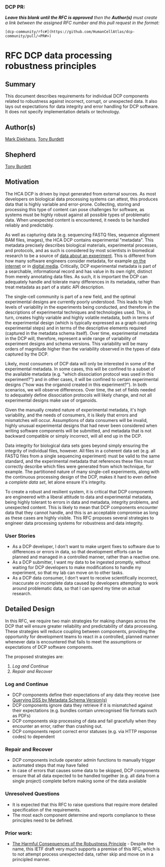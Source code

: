 ### DCP PR:

***Leave this blank until the RFC is approved** then the **Author(s)** must create a link between the assigned RFC number and this pull request in the format:*

`[dcp-community/rfc#](https://github.com/HumanCellAtlas/dcp-community/pull/<PR#>)`

# RFC DCP data processing robustness principles

## Summary

This document describes requirements for individual DCP components related to robustness against incorrect, corrupt, or unexpected data.  It also lays out expectations for data integrity and error handling for DCP software.  It does not specify implementation details or technology.

## Author(s)

[Mark Diekhans](mailto:markd@ucsc.edu),
[Tony Burdett](mailto:tburdett@ebi.ac.uk)

## Shepherd
[Tony Burdett](mailto:tburdett@ebi.ac.uk)

## Motivation

The HCA DCP is driven by input generated from external sources. As most developers on biological data processing systems can attest, this produces data that is highly variable and error-prone. Collecting, storing and processing this type of content can pose challenges for software, as systems must be highly robust against all possible types of problematic data. When unexpected content is encountered, it needs to be handled reliably and predictably.

As well as capturing data (e.g. sequencing FASTQ files, sequence alignment BAM files, images), the HCA DCP contains experimental "metadata". This metadata precisely describes biological materials, experimental processes, and protocols, and as such is considered by most scientists in biomedical research to be a source of [data about an experiment](https://en.wikipedia.org/wiki/Metadata#In_biomedical_research). This is different from how many software engineers consider metadata, for example [on the internet](https://en.wikipedia.org/wiki/Metadata#On_the_Internet) or in [digital media](https://en.wikipedia.org/wiki/Metadata#In_broadcast_industry). Critically, DCP experimental metadata is part of a searchable, informational record and has value in its own right, distinct from merely annotating data files. As such, it is important the DCP can adequately handle and tolerate many differences in its metadata, rather than treat metadata as part of a static API description.

The single-cell community is part of a new field, and the optimal experimental designs are currently poorly understood. This leads to high levels of variability in the experiments being conducted, and therefore in the descriptions of experimental techniques and technologies used. This, in turn, creates highly variable and highly volatile metadata, both in terms of the experimental design (which is typically expressed as a graph capturing experimental steps) and in terms of the descriptive elements required (captured in the metadata schema itself). Over time, experimental metadata in the DCP will, therefore, represent a wide range of variability of experiment designs and schema versions. This variability will be many orders of magnitude higher than the variability observed in the types of data captured by the DCP.

Likely, most consumers of DCP data will only be interested in some of the experimental metadata. In some cases, this will be confined to a subset of the available metadata (e.g. "which dissociation protocol was used in this experiment?") and in other cases, it will be confined to certain experimental designs ("how was the organoid created in this experiment?"). In both scenarios, we will observe differences. Over time, the set of fields needed to adequately define dissociation protocols will likely change, and not all experimental designs make use of organoids.

Given the manually created nature of experimental metadata, it's high variability, and the needs of consumers, it is likely that errors and mismatches will occur. Assumptions of data consumers will be invalid, highly unusual experimental designs that had never been considered when writing software components will be submitted, and metadata that is not backward compatible or simply incorrect, will all end up in the DCP.

Data integrity for biological data sets goes beyond simply ensuring the integrity of individual files, however. All files in a coherent data set (e.g. all FASTQ files from a single sequencing experiment) must be valid to the same standard, and the experimental metadata that references these files must correctly describe which files were generated from which technique, for example. The partitioned nature of many single-cell experiments, along with the continuous processing design of the DCP, makes it hard to even define a *complete data set*, let alone ensure it's integrity.

To create a robust and resilient system, it is critical that DCP components are engineered with a liberal attitude to data and experimental metadata, being highly tolerant to errors in data and metadata, integrity problems, and unexpected content. This is likely to mean that DCP components encounter data that they cannot handle, and this is an acceptable compromise as long as these cases are highly visible. This RFC proposes several strategies to engineer data processing systems for robustness and data integrity.

### User Stories

- As a DCP developer, I don't want to make urgent fixes to software due to differences or errors in data, so that development efforts can be planned and managed in a controlled manner, rather than a reactive one.
- As a DCP submitter, I want my data to be ingested promptly, without waiting for DCP developers to make modifications to handle my experiment, so that my lab can move on to other tasks.
- As a DCP data consumer, I don't want to receive scientifically incorrect, inaccurate or incomplete data caused by developers attempting to work around problematic data, so that I can spend my time on actual research.

## Detailed Design

In this RFC, we require two main strategies for making changes across the DCP that will ensure greater reliability and predictability of data processing. These strategies will reduce coupling between components, providing the opportunity for development teams to react in a controlled, planned manner whenever data is encountered that fails to meet the assumptions or expectations of DCP software components.

The proposed strategies are:
1. *Log and Continue*
2. *Repair and Recover*

### Log and Continue

- DCP components define their expectations of any data they receive (see 
[Querying DSS by Metadata Schema Version(s)](https://github.com/HumanCellAtlas/dcp-community/blob/master/rfcs/text/0011-query-by-metadata-schema-versions.md)
- DCP components ignore data they retrieve if it is mismatched against their expectations (e.g. bundles contain unrecognised file formats such as PDFs)
- DCP components skip processing of data and fail gracefully when they encounter an error, rather than crashing out.
- DCP components report correct error statuses (e.g. via HTTP response codes) to dependent


### Repair and Recover

- DCP components include operator admin functions to manually trigger automated steps that may have failed
- In case of errors that causes some data to be skipped, DCP components ensure that all data expected to be handled together (e.g. all data from a single project) complete before making some of the data available


### Unresolved Questions

- It is expected that this RFC to raise questions that require more detailed specification of the requirements.
- The most each component determine and reports compliance to these principles need to be defined.

### Prior work:
- [The Harmful Consequences of the Robustness Principle](https://tools.ietf.org/html/draft-iab-protocol-maintenance-03) - Despite the name, this IETF draft very much supports a premise of this RFC, which is to not attempt process unexpected data, rather skip and move on in a principled manner.

